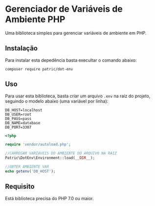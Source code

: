 # Gerenciador de Variáveis de Ambiente PHP

Uma biblioteca simples para gerenciar variáveis de ambiente em PHP.

## Instalação

Para instalar esta depedência basta  execultar o comando abaixo:
```shell
composer require patric/dot-env
```
## Uso

Para usar esta biblioteca, basta criar um arquivo `.env` na raiz do projeto, seguindo o modelo abaixo (uma variável por linha):

```
DB_HOST=localhost
DB_USER=root
DB_PASS=pass
DB_NAME=database
DB_PORT=3307
```

```php
<?php

require 'vendor/autoload.php';

//CARREGAR VARIAVEIS DO AMBIENTE DO ARQUIVO NA RAIZ
Patric\DotEnv\Environment::load(__DIR__);

//OBTER AMBIENTE VAR
echo getenv('DB_HOST');

```

## Requisito

Está biblioteca precisa do PHP 7.0 ou maior.
